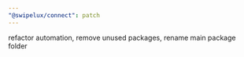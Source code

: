 ```yaml
---
"@swipelux/connect": patch
---
```


refactor automation, remove unused packages, rename main package folder
